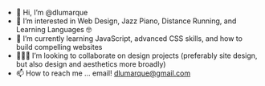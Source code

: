 - 👋 Hi, I’m @dlumarque
- 👀 I’m interested in Web Design, Jazz Piano, Distance Running, and Learning Languages 🤓
- 🌱 I’m currently learning JavaScript, advanced CSS skills, and how to build compelling websites
- 👨🏽‍💻 I’m looking to collaborate on design projects (preferably site design, but also design and aesthetics more broadly)
- 📫 How to reach me ...
      email! dlumarque@gmail.com 

<!---
dlumarque/dlumarque is a ✨ special ✨ repository because its `README.md` (this file) appears on your GitHub profile.
You can click the Preview link to take a look at your changes.
--->
